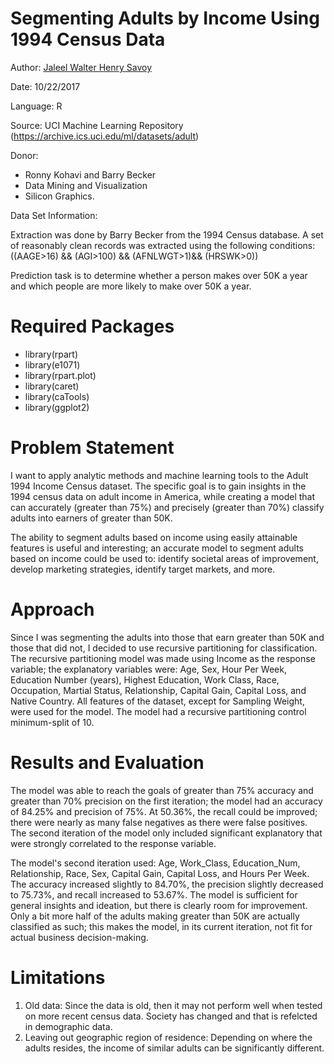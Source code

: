 # Segmenting Adults by Income Using 1994 Census Data
Author:   [Jaleel Walter Henry Savoy](mailto:jaleelwsavoy@outlook.com)

Date:     10/22/2017

Language: R

Source: UCI Machine Learning Repository (https://archive.ics.uci.edu/ml/datasets/adult)

Donor: 

- Ronny Kohavi and Barry Becker 
- Data Mining and Visualization 
- Silicon Graphics. 


Data Set Information:

Extraction was done by Barry Becker from the 1994 Census database. A set of reasonably clean records was extracted using the following conditions: ((AAGE>16) && (AGI>100) && (AFNLWGT>1)&& (HRSWK>0)) 

Prediction task is to determine whether a person makes over 50K a year and which people are more likely to make over 50K a year.

# Required Packages
* library(rpart)
* library(e1071)
* library(rpart.plot)
* library(caret)
* library(caTools)
* library(ggplot2)

# Problem Statement
I want to apply analytic methods and machine learning tools to the Adult 1994 Income Census dataset. The specific goal is to gain insights in the 1994 census data on adult income in America, while creating a model that can accurately (greater than 75%) and precisely (greater than 70%) classify adults into earners of greater than 50K. 

The ability to segment adults based on income using easily attainable features is useful and interesting; an accurate model to segment adults based on income could be used to: identify societal areas of improvement, develop marketing strategies, identify target markets, and more. 

# Approach
Since I was segmenting the adults into those that earn greater than 50K and those that did not, I decided to use recursive partitioning for classification. The recursive partitioning model was made using Income as the response variable; the explanatory variables were: Age, Sex, Hour Per Week, Education Number (years), Highest Education, Work Class, Race, Occupation, Martial Status, Relationship, Capital Gain, Capital Loss, and Native Country. All features of the dataset, except for Sampling Weight, were used for the model. The model had a recursive partitioning control minimum-split of 10.

# Results and Evaluation
The model was able to reach the goals of greater than 75% accuracy and greater than 70% precision on the first iteration; the model had an accuracy of 84.25% and precision of 75%. At 50.36%, the recall could be improved; there were nearly as many false negatives as there were false positives. The second iteration of the model only included significant explanatory that were strongly correlated to the response variable. 

The model's second iteration used:  Age, Work_Class, Education_Num, Relationship, Race, Sex, Capital Gain, Capital Loss, and Hours Per Week. The accuracy increased slightly to 84.70%, the precision slightly decreased to 75.73%, and recall increased to 53.67%. The model is sufficient for general insights and ideation, but there is clearly room for improvement. Only a bit more half of the adults making greater than 50K are actually classified as such; this makes the model, in its current iteration, not fit for actual business decision-making.

# Limitations
1) Old data: Since the data is old, then it may not perform well when tested on more recent census data. Society has changed and that is refelcted in demographic data.
2) Leaving out geographic region of residence: Depending on where the adults resides, the income of similar adults can be significantly different.
